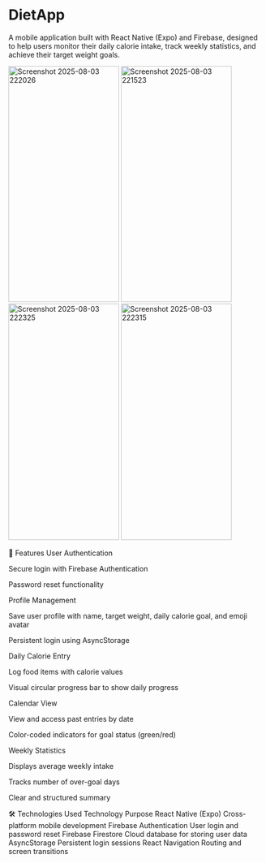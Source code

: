 # DietApp

A mobile application built with React Native (Expo) and Firebase, designed to help users monitor their daily calorie intake, track weekly statistics, and achieve their target weight goals.

<img width="218" height="465.5" alt="Screenshot 2025-08-03 222026" src="https://github.com/user-attachments/assets/2ee90fc2-a669-4eb3-acd3-21241fed715a" />
<img width="218" height="465.5" alt="Screenshot 2025-08-03 221523" src="https://github.com/user-attachments/assets/b3634146-1e58-4149-b3d2-747f4ed3ffe3" />
<img width="218" height="465.5" alt="Screenshot 2025-08-03 222325" src="https://github.com/user-attachments/assets/e9fea4c1-a309-482d-83b8-e235c0f90a8a" />
<img width="218" height="465.5" alt="Screenshot 2025-08-03 222315" src="https://github.com/user-attachments/assets/abb5beaf-31ae-41cd-bdac-333c9e8c3df4" />

🚀 Features
User Authentication

Secure login with Firebase Authentication

Password reset functionality

Profile Management

Save user profile with name, target weight, daily calorie goal, and emoji avatar

Persistent login using AsyncStorage

Daily Calorie Entry

Log food items with calorie values

Visual circular progress bar to show daily progress

Calendar View

View and access past entries by date

Color-coded indicators for goal status (green/red)

Weekly Statistics

Displays average weekly intake

Tracks number of over-goal days

Clear and structured summary

🛠️ Technologies Used
Technology	Purpose
React Native (Expo)	Cross-platform mobile development
Firebase Authentication	User login and password reset
Firebase Firestore	Cloud database for storing user data
AsyncStorage	Persistent login sessions
React Navigation	Routing and screen transitions
